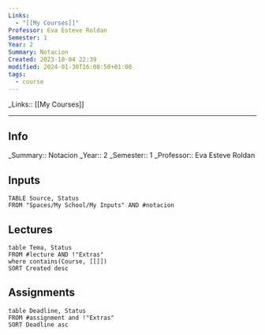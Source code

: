 ```yaml
---
Links:
  - "[[My Courses]]"
Professor: Eva Esteve Roldan
Semester: 1
Year: 2
Summary: Notacion
Created: 2023-10-04 22:39
modified: 2024-01-30T16:08:50+01:00
tags:
  - course
---
```


\_Links::  [[My Courses]]
___

## Info
\_Summary::  Notacion
\_Year:: 2 
\_Semester:: 1 
\_Professor:: Eva Esteve Roldan

## Inputs
```dataview
TABLE Source, Status 
FROM "Spaces/My School/My Inputs" AND #notacion
```

## Lectures
```dataview
table Tema, Status
FROM #lecture AND !"Extras"
where contains(Course, [[]])
SORT Created desc
```

## Assignments 
```dataview
table Deadline, Status
FROM #assignment and !"Extras"
SORT Deadline asc
```

